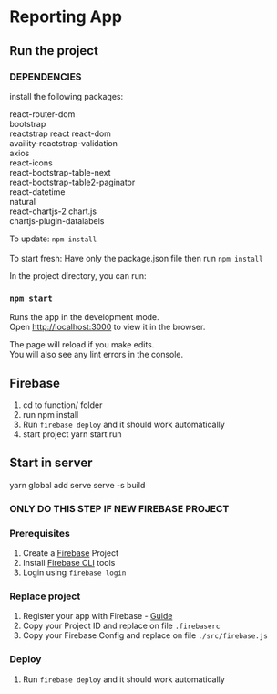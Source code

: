 # Reporting App


## Run the project

### DEPENDENCIES
install the following packages:

react-router-dom<br>
bootstrap<br>
reactstrap react react-dom<br>
availity-reactstrap-validation<br>
axios<br>
react-icons<br>
react-bootstrap-table-next<br>
react-bootstrap-table2-paginator<br>
react-datetime<br>
natural<br>
react-chartjs-2 chart.js<br>
chartjs-plugin-datalabels<br>

To update:
`npm install`
<br><br>
To start fresh:
Have only the package.json file then run `npm install`

In the project directory, you can run:

### `npm start`

Runs the app in the development mode.<br>
Open [http://localhost:3000](http://localhost:3000) to view it in the browser.

The page will reload if you make edits.<br>
You will also see any lint errors in the console.

## Firebase
1. cd to function/ folder
2. run npm install
3. Run `firebase deploy` and it should work automatically
4. start project yarn start run

## Start in server
yarn global add serve
serve -s build


### ONLY DO THIS STEP IF NEW FIREBASE PROJECT
### Prerequisites
1. Create a [Firebase](https://firebase.google.com/) Project
2. Install [Firebase CLI](https://firebase.google.com/docs/cli) tools
3. Login using `firebase login`

### Replace project
1. Register your app with Firebase - [Guide](https://firebase.google.com/docs/web/setup#register-app)
2. Copy your Project ID and replace on file `.firebaserc`
3. Copy your Firebase Config and replace on file `./src/firebase.js`

### Deploy
1. Run `firebase deploy` and it should work automatically
